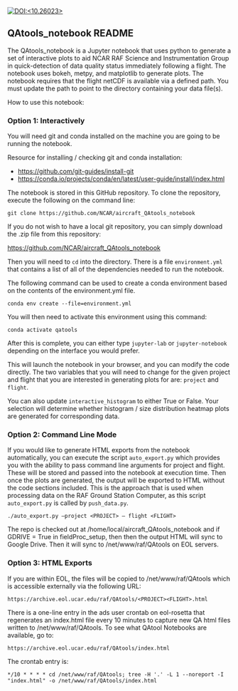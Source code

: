 [![DOI:<10.26023>](http://img.shields.io/badge/DOI-10.26023-green.svg)](https://doi.org/10.26023/a0e3-4n78)


## QAtools_notebook README

The QAtools_notebook is a Jupyter notebook that uses python to generate a set of interactive plots to aid NCAR RAF Science and Instrumentation Group in quick-detection of data quality status immediately following a flight. The notebook uses bokeh, metpy, and matplotlib to generate plots. The notebook requires that the flight netCDF is available via a defined path. You must update the path to point to the directory containing your data file(s).

How to use this notebook:

### Option 1: Interactively

You will need git and conda installed on the machine you are going to be running the notebook. 

Resource for installing / checking git and conda installation:

* https://github.com/git-guides/install-git
* https://conda.io/projects/conda/en/latest/user-guide/install/index.html

The notebook is stored in this GitHub repository. To clone the repository, execute the following on the command line:

`git clone https://github.com/NCAR/aircraft_QAtools_notebook`

If you do not wish to have a local git repository, you can simply download the .zip file from this repository:

https://github.com/NCAR/aircraft_QAtools_notebook

Then you will need to `cd` into the directory. There is a file `environment.yml` that contains a list of all of the dependencies needed to run the notebook. 

The following command can be used to create a conda environment based on the contents of the environment.yml file. 

`conda env create --file=environment.yml`

You will then need to activate this environment using this command:

`conda activate qatools`

After this is complete, you can either type `jupyter-lab` or `jupyter-notebook` depending on the interface you would prefer.

This will launch the notebook in your browser, and you can modify the code directly. The two variables that you will need to change for the given project and flight that you are interested in generating plots for are: `project` and `flight`.

You can also update `interactive_histogram` to either True or False. Your selection will determine whether histogram / size distribution heatmap plots are generated for corresponding data. 

### Option 2: Command Line Mode

If you would like to generate HTML exports from the notebook automatically, you can execute the script `auto_export.py` which provides you with the ability to pass command line arguments for project and flight. These will be stored and passed into the notebook at execution time. Then once the plots are generated, the output will be exported to HTML without the code sections included. This is the approach that is used when processing data on the RAF Ground Station Computer, as this script `auto_export.py` is called by `push_data.py`. 

`./auto_export.py –project <PROJECT> – flight <FLIGHT>`

The repo is checked out at /home/local/aircraft_QAtools_notebook and if GDRIVE = True in fieldProc_setup, then then the output HTML will sync to Google Drive. Then it will sync to /net/www/raf/QAtools on EOL servers.

### Option 3: HTML Exports

If you are within EOL, the files will be copied to /net/www/raf/QAtools which is accessible externally via the following URL:

`https://archive.eol.ucar.edu/raf/QAtools/<PROJECT><FLIGHT>.html`

There is a one-line entry in the ads user crontab on eol-rosetta that regenerates an index.html file every 10 minutes to capture new QA html files written to /net/www/raf/QAtools. To see what QAtool Notebooks are available, go to:

`https://archive.eol.ucar.edu/raf/QAtools/index.html`

The crontab entry is: 

`*/10 * * * * cd /net/www/raf/QAtools; tree -H '.' -L 1 --noreport -I "index.html" -o /net/www/raf/QAtools/index.html`


